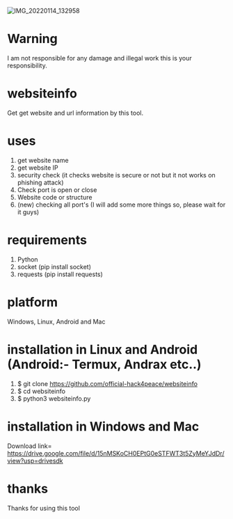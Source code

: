 ![IMG_20220114_132958](https://user-images.githubusercontent.com/90603785/149472281-24193e22-b6c2-4547-b6ad-ff3146259a76.jpg)
# Warning
I am not responsible for any damage and illegal work this is your responsibility.
# websiteinfo
Get get website and url information by this tool.
# uses
1. get website name
2. get website IP
3. security check (it checks website is secure or not but it not works on phishing attack)
4. Check port is open or close
5. Website code or structure 
6. (new) checking all port's
(I will add some more things so, please wait for it guys)
# requirements
1. Python
2. socket (pip install socket)
3. requests (pip install requests)
# platform
Windows, Linux, Android and Mac
# installation in Linux and Android (Android:- Termux, Andrax etc..)
1. $ git clone https://github.com/official-hack4peace/websiteinfo
2. $ cd websiteinfo
3. $ python3 websiteinfo.py
# installation in Windows and Mac
Download link= https://drive.google.com/file/d/15nMSKoCH0EPtG0eSTFWT3t5ZyMeYJdDr/view?usp=drivesdk
# thanks
Thanks for using this tool
